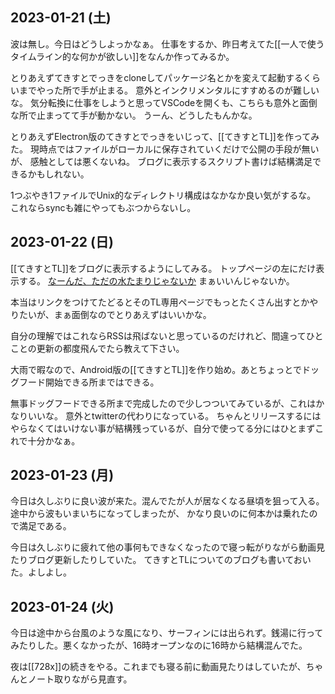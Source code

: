 ## 2023-01-21 (土)

波は無し。今日はどうしよっかなぁ。
仕事をするか、昨日考えてた[[一人で使うタイムライン的な何かが欲しい]]をなんか作ってみるか。

とりあえずてきすとでっきをcloneしてパッケージ名とかを変えて起動するくらいまでやった所で手が止まる。
意外とインクリメンタルにすすめるのが難しいな。
気分転換に仕事をしようと思ってVSCodeを開くも、こちらも意外と面倒な所で止まってて手が動かない。
うーん、どうしたもんかな。

とりあえずElectron版のてきすとでっきをいじって、[[てきすとTL]]を作ってみた。
現時点ではファイルがローカルに保存されていくだけで公開の手段が無いが、
感触としては悪くないね。
ブログに表示するスクリプト書けば結構満足できるかもしれない。

1つぶやき1ファイルでUnix的なディレクトリ構成はなかなか良い気がするな。
これならsyncも雑にやってもぶつからないし。

## 2023-01-22 (日)

[[てきすとTL]]をブログに表示するようにしてみる。
トップページの左にだけ表示する。 [なーんだ、ただの水たまりじゃないか](https://karino2.github.io/) まぁいいんじゃないか。

本当はリンクをつけてたどるとそのTL専用ページでもっとたくさん出すとかやりたいが、まぁ面倒なのでとりあえずはいいかな。

自分の理解ではこれならRSSは飛ばないと思っているのだけれど、間違ってひとことの更新の都度飛んでたら教えて下さい。

大雨で暇なので、Android版の[[てきすとTL]]を作り始め。あとちょっとでドッグフード開始できる所まではできる。

無事ドッグフードできる所まで完成したので少しつついてみているが、これはかなりいいな。
意外とtwitterの代わりになっている。
ちゃんとリリースするにはやらなくてはいけない事が結構残っているが、自分で使ってる分にはひとまずこれで十分かなぁ。

## 2023-01-23 (月)

今日は久しぶりに良い波が来た。混んでたが人が居なくなる昼頃を狙って入る。途中から波もいまいちになってしまったが、
かなり良いのに何本かは乗れたので満足である。

今日は久しぶりに疲れて他の事何もできなくなったので寝っ転がりながら動画見たりブログ更新したりしていた。
てきすとTLについてのブログも書いておいた。よしよし。

## 2023-01-24 (火)

今日は途中から台風のような風になり、サーフィンには出られず。銭湯に行ってみたりした。悪くなかったが、16時オープンなのに16時から結構混んでた。

夜は[[728x]]の続きをやる。これまでも寝る前に動画見たりはしていたが、ちゃんとノート取りながら見直す。